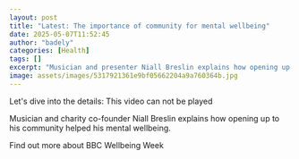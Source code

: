 ```yaml
---
layout: post
title: "Latest: The importance of community for mental wellbeing"
date: 2025-05-07T11:52:45
author: "badely"
categories: [Health]
tags: []
excerpt: "Musician and presenter Niall Breslin explains how opening up to his community helped his mental wellbeing."
image: assets/images/5317921361e9bf05662204a9a760364b.jpg
---
```


Let's dive into the details: This video can not be played

Musician and charity co-founder Niall Breslin explains how opening up to his community helped his mental wellbeing.

Find out more about BBC Wellbeing Week

